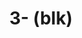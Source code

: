 ---
ee_id: na
site: na
type: na
long_id: 2020-042 3- (blk)
url: 2020-042-blk
title: 3- (blk)
year: '2020'
medium: IQDemy Premium UV ink on IKEA LINNMON table tops
commission:
add_credit:
dims:
pitch:
ps:
live_url:
related:
youtube:
imgs: black-adidas-2020-042-web-ih--Qzk0.jpg,
subheading:
year2:
download:
add_credits:
related_code:
layout: things-i-made
---